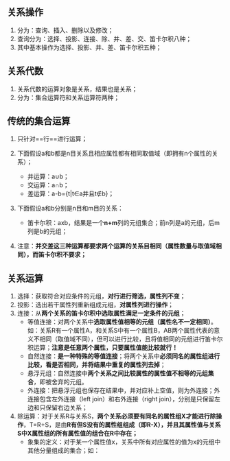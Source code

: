 ## 关系操作

1. 分为：查询、插入、删除以及修改；
2. 查询分为：选择、投影、连接、除、并、差、交、笛卡尔积八种；
3. 其中基本操作为选择、投影、并、差、笛卡尔积五种；

## 关系代数

1. 关系代数的运算对象是关系，结果也是关系；
2. 分为：集合运算符和关系运算符两种；

## 传统的集合运算

1. 只针对==行==进行运算；
2. 下面假设a和b都是n目关系且相应属性都有相同取值域（即拥有n个属性的关系）；
    * 并运算：a∪b；
    * 交运算：a∩b；
    * 差运算：a-b={t|t∈a并且t∉b}；

3. 下面假设a和b分别是n目和m目的关系：
    * 笛卡尔积：axb，结果是一个**n+m**列的元组集合；前n列是a的元组，后m列是b的元组；
4. 注意：**并交差这三种运算都要求两个运算的关系目相同（属性数量与取值域相同），而笛卡尔积不要求；**

## 关系运算

1. 选择：获取符合对应条件的元组，**对行进行筛选，属性列不变**；
2. 投影：选出若干属性列重新组成元组，**对属性列进行操作**；
3. 连接：从**两个关系的笛卡尔积中选取属性满足一定条件的元组**；
    * 等值连接：对两个关系中**选取属性值相等的元组（属性名不一定相同）**。如：关系R有一个属性A，和关系S中有一个属性B，AB两个属性代表的意义不相同（取值域不同），但可以进行比较，且将值相同的元组进行笛卡尔积运算；**注意是任意两个属性，只要属性值能比较就行！**
    * 自然连接：**是一种特殊的等值连接**；将两个关系中**必须同名的属性组进行比较，看是否相同，并将结果中重复的属性列去掉**；
    * 悬浮元组：自然连接中**两个关系之间比较属性的属性值不相等的元组集合**，即被舍弃的元组。
    * 外连接：把悬浮元组也保存在结果中，并对应补上空值，则为外连接；外连接包含左外连接（left join）和右外连接（right join），分别是只保留左边和只保留右边关系；
4. 除运算：对于关系R与关系S，**两个关系必须要有同名的属性组X才能进行除操作**，T=R÷S，是由**R有但S没有的属性组组成（即R-X），并且其属性值与关系S中X属性组的所有属性值的组合在R中存在；**
    * 象集的定义：对于某一个属性值x，关系中所有对应属性的值为x的元组中其他分量组成的集合；如：